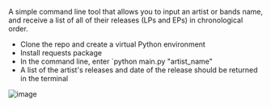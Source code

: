 A simple command line tool that allows you to input an artist or bands name, and receive a list of all of their releases (LPs and EPs) in chronological order.

- Clone the repo and create a virtual Python environment
- Install requests package
- In the command line, enter `python main.py "artist_name"
- A list of the artist's releases and date of the release should be returned in the terminal

![image](https://github.com/gwarzecha/album_search_tool/assets/75220360/30ffeb81-1b3b-40c5-a47e-0818c4bf7a0d)

